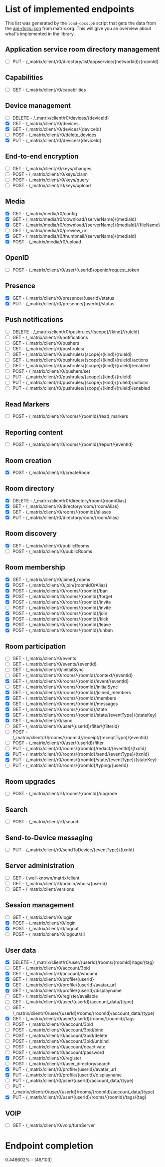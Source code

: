 # List of implemented endpoints

This list was generated by the `load-docs.p6` script that gets the data
from the [api-docs.json](https://matrix.org/docs/api/client-server/json/api-docs.json)
from matrix.org. This will give you an overview about what's implemented in the library.

## Application service room directory management

- [ ] PUT - /_matrix/client/r0/directory/list/appservice/{networkId}/{roomId}

## Capabilities

- [ ] GET - /_matrix/client/r0/capabilities

## Device management

- [ ] DELETE - /_matrix/client/r0/devices/{deviceId}
- [X] GET - /_matrix/client/r0/devices
- [X] GET - /_matrix/client/r0/devices/{deviceId}
- [ ] POST - /_matrix/client/r0/delete_devices
- [X] PUT - /_matrix/client/r0/devices/{deviceId}

## End-to-end encryption

- [ ] GET - /_matrix/client/r0/keys/changes
- [ ] POST - /_matrix/client/r0/keys/claim
- [ ] POST - /_matrix/client/r0/keys/query
- [ ] POST - /_matrix/client/r0/keys/upload

## Media

- [X] GET - /_matrix/media/r0/config
- [X] GET - /_matrix/media/r0/download/{serverName}/{mediaId}
- [X] GET - /_matrix/media/r0/download/{serverName}/{mediaId}/{fileName}
- [ ] GET - /_matrix/media/r0/preview_url
- [X] GET - /_matrix/media/r0/thumbnail/{serverName}/{mediaId}
- [X] POST - /_matrix/media/r0/upload

## OpenID

- [ ] POST - /_matrix/client/r0/user/{userId}/openid/request_token

## Presence

- [X] GET - /_matrix/client/r0/presence/{userId}/status
- [X] PUT - /_matrix/client/r0/presence/{userId}/status

## Push notifications

- [ ] DELETE - /_matrix/client/r0/pushrules/{scope}/{kind}/{ruleId}
- [ ] GET - /_matrix/client/r0/notifications
- [ ] GET - /_matrix/client/r0/pushers
- [ ] GET - /_matrix/client/r0/pushrules/
- [ ] GET - /_matrix/client/r0/pushrules/{scope}/{kind}/{ruleId}
- [ ] GET - /_matrix/client/r0/pushrules/{scope}/{kind}/{ruleId}/actions
- [ ] GET - /_matrix/client/r0/pushrules/{scope}/{kind}/{ruleId}/enabled
- [ ] POST - /_matrix/client/r0/pushers/set
- [ ] PUT - /_matrix/client/r0/pushrules/{scope}/{kind}/{ruleId}
- [ ] PUT - /_matrix/client/r0/pushrules/{scope}/{kind}/{ruleId}/actions
- [ ] PUT - /_matrix/client/r0/pushrules/{scope}/{kind}/{ruleId}/enabled

## Read Markers

- [ ] POST - /_matrix/client/r0/rooms/{roomId}/read_markers

## Reporting content

- [ ] POST - /_matrix/client/r0/rooms/{roomId}/report/{eventId}

## Room creation

- [X] POST - /_matrix/client/r0/createRoom

## Room directory

- [X] DELETE - /_matrix/client/r0/directory/room/{roomAlias}
- [X] GET - /_matrix/client/r0/directory/room/{roomAlias}
- [X] GET - /_matrix/client/r0/rooms/{roomId}/aliases
- [X] PUT - /_matrix/client/r0/directory/room/{roomAlias}

## Room discovery

- [X] GET - /_matrix/client/r0/publicRooms
- [ ] POST - /_matrix/client/r0/publicRooms

## Room membership

- [X] GET - /_matrix/client/r0/joined_rooms
- [X] POST - /_matrix/client/r0/join/{roomIdOrAlias}
- [X] POST - /_matrix/client/r0/rooms/{roomId}/ban
- [X] POST - /_matrix/client/r0/rooms/{roomId}/forget
- [X] POST - /_matrix/client/r0/rooms/{roomId}/invite
- [ ] POST - /_matrix/client/r0/rooms/{roomId}/invite
- [X] POST - /_matrix/client/r0/rooms/{roomId}/join
- [X] POST - /_matrix/client/r0/rooms/{roomId}/kick
- [X] POST - /_matrix/client/r0/rooms/{roomId}/leave
- [X] POST - /_matrix/client/r0/rooms/{roomId}/unban

## Room participation

- [ ] GET - /_matrix/client/r0/events
- [ ] GET - /_matrix/client/r0/events/{eventId}
- [ ] GET - /_matrix/client/r0/initialSync
- [ ] GET - /_matrix/client/r0/rooms/{roomId}/context/{eventId}
- [X] GET - /_matrix/client/r0/rooms/{roomId}/event/{eventId}
- [ ] GET - /_matrix/client/r0/rooms/{roomId}/initialSync
- [X] GET - /_matrix/client/r0/rooms/{roomId}/joined_members
- [X] GET - /_matrix/client/r0/rooms/{roomId}/members
- [X] GET - /_matrix/client/r0/rooms/{roomId}/messages
- [X] GET - /_matrix/client/r0/rooms/{roomId}/state
- [X] GET - /_matrix/client/r0/rooms/{roomId}/state/{eventType}/{stateKey}
- [X] GET - /_matrix/client/r0/sync
- [ ] GET - /_matrix/client/r0/user/{userId}/filter/{filterId}
- [ ] POST - /_matrix/client/r0/rooms/{roomId}/receipt/{receiptType}/{eventId}
- [ ] POST - /_matrix/client/r0/user/{userId}/filter
- [ ] PUT - /_matrix/client/r0/rooms/{roomId}/redact/{eventId}/{txnId}
- [X] PUT - /_matrix/client/r0/rooms/{roomId}/send/{eventType}/{txnId}
- [X] PUT - /_matrix/client/r0/rooms/{roomId}/state/{eventType}/{stateKey}
- [ ] PUT - /_matrix/client/r0/rooms/{roomId}/typing/{userId}

## Room upgrades

- [ ] POST - /_matrix/client/r0/rooms/{roomId}/upgrade

## Search

- [ ] POST - /_matrix/client/r0/search

## Send-to-Device messaging

- [ ] PUT - /_matrix/client/r0/sendToDevice/{eventType}/{txnId}

## Server administration

- [ ] GET - /.well-known/matrix/client
- [ ] GET - /_matrix/client/r0/admin/whois/{userId}
- [ ] GET - /_matrix/client/versions

## Session management

- [ ] GET - /_matrix/client/r0/login
- [X] POST - /_matrix/client/r0/login
- [X] POST - /_matrix/client/r0/logout
- [ ] POST - /_matrix/client/r0/logout/all

## User data

- [X] DELETE - /_matrix/client/r0/user/{userId}/rooms/{roomId}/tags/{tag}
- [ ] GET - /_matrix/client/r0/account/3pid
- [X] GET - /_matrix/client/r0/account/whoami
- [X] GET - /_matrix/client/r0/profile/{userId}
- [X] GET - /_matrix/client/r0/profile/{userId}/avatar_url
- [X] GET - /_matrix/client/r0/profile/{userId}/displayname
- [ ] GET - /_matrix/client/r0/register/available
- [ ] GET - /_matrix/client/r0/user/{userId}/account_data/{type}
- [ ] GET - /_matrix/client/r0/user/{userId}/rooms/{roomId}/account_data/{type}
- [X] GET - /_matrix/client/r0/user/{userId}/rooms/{roomId}/tags
- [ ] POST - /_matrix/client/r0/account/3pid
- [ ] POST - /_matrix/client/r0/account/3pid/bind
- [ ] POST - /_matrix/client/r0/account/3pid/delete
- [ ] POST - /_matrix/client/r0/account/3pid/unbind
- [ ] POST - /_matrix/client/r0/account/deactivate
- [ ] POST - /_matrix/client/r0/account/password
- [X] POST - /_matrix/client/r0/register
- [ ] POST - /_matrix/client/r0/user_directory/search
- [X] PUT - /_matrix/client/r0/profile/{userId}/avatar_url
- [X] PUT - /_matrix/client/r0/profile/{userId}/displayname
- [ ] PUT - /_matrix/client/r0/user/{userId}/account_data/{type}
- [ ] PUT - /_matrix/client/r0/user/{userId}/rooms/{roomId}/account_data/{type}
- [X] PUT - /_matrix/client/r0/user/{userId}/rooms/{roomId}/tags/{tag}

## VOIP

- [ ] GET - /_matrix/client/r0/voip/turnServer


# Endpoint completion

0.446602% - (46/103)
